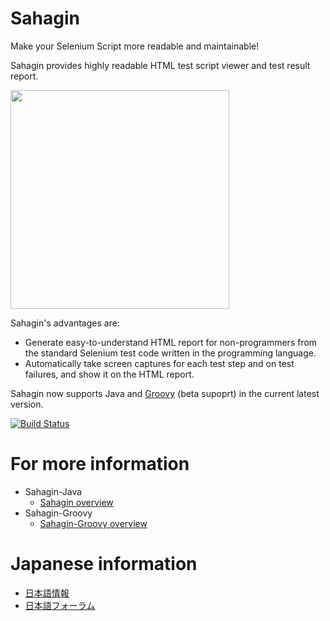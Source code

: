 # Sahagin

Make your Selenium Script more readable and maintainable!

Sahagin provides highly readable HTML test script viewer and test result report.

<img src="https://github.com/SahaginOrg/sahagin-java/blob/master/wiki-images/SahaginReport.jpg" height="350px" />

Sahagin's advantages are:

- Generate easy-to-understand HTML report for non-programmers from the standard Selenium test code written in the programming language.
- Automatically take screen captures for each test step and on test failures, and show it on the HTML report.

Sahagin now supports Java and [Groovy](https://github.com/SahaginOrg/sahagin-groovy) (beta supoprt) in the current latest version.

[![Build Status](https://travis-ci.org/SahaginOrg/sahagin-java.svg?branch=master)](https://travis-ci.org/SahaginOrg/sahagin-java)

# For more information

* Sahagin-Java
  * [Sahagin overview](https://github.com/SahaginOrg/sahagin-java/wiki/Sahagin-overview)
* Sahagin-Groovy
  * [Sahagin-Groovy overview](https://github.com/SahaginOrg/sahagin-groovy/wiki/Sahagin-Groovy-overview)

# Japanese information

* [日本語情報](http://blog.trident-qa.com/2015/01/sahagin-first-release-1/)
* [日本語フォーラム](https://github.com/SahaginOrg/japanese-forum)
